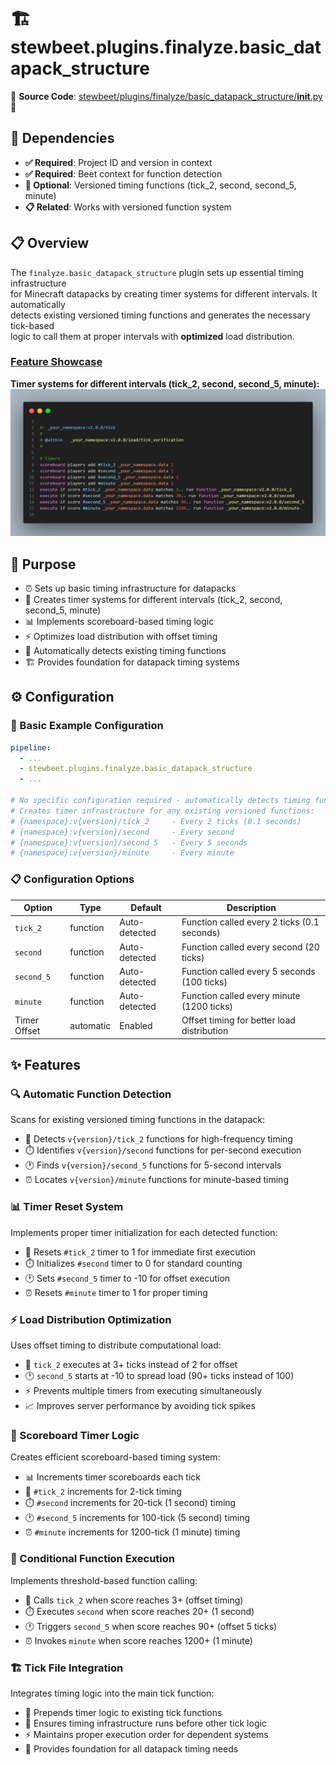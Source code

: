 
# 🏗️ stewbeet.plugins.finalyze.basic_datapack_structure

📄 **Source Code**: [stewbeet/plugins/finalyze/basic_datapack_structure/__init__.py](../../python_package/stewbeet/plugins/finalyze/basic_datapack_structure/__init__.py) 🔗

## 🔗 Dependencies
- **✅ Required**: Project ID and version in context
- **✅ Required**: Beet context for function detection
- **🔧 Optional**: Versioned timing functions (tick_2, second, second_5, minute)
- **📋 Related**: Works with versioned function system

## 📋 Overview
The `finalyze.basic_datapack_structure` plugin sets up essential timing infrastructure<br>
for Minecraft datapacks by creating timer systems for different intervals. It automatically<br>
detects existing versioned timing functions and generates the necessary tick-based<br>
logic to call them at proper intervals with **optimized** load distribution.

### <u>Feature Showcase</u>

**Timer systems for different intervals (tick_2, second, second_5, minute):**<br>
<img src="img/finalyze.basic_datapack_structure.timers.jpg" style="width: min(960px, 100%)">

## 🎯 Purpose
- ⏰ Sets up basic timing infrastructure for datapacks
- 🔄 Creates timer systems for different intervals (tick_2, second, second_5, minute)
- 📊 Implements scoreboard-based timing logic
- ⚡ Optimizes load distribution with offset timing
- 🎯 Automatically detects existing timing functions
- 🏗️ Provides foundation for datapack timing systems

## ⚙️ Configuration

### 🎯 Basic Example Configuration
```yaml
pipeline:
  - ...
  - stewbeet.plugins.finalyze.basic_datapack_structure
  - ...

# No specific configuration required - automatically detects timing functions
# Creates timer infrastructure for any existing versioned functions:
# {namespace}:v{version}/tick_2     - Every 2 ticks (0.1 seconds)
# {namespace}:v{version}/second     - Every second
# {namespace}:v{version}/second_5   - Every 5 seconds
# {namespace}:v{version}/minute     - Every minute
```

### 📋 Configuration Options

| Option | Type | Default | Description |
|--------|------|---------|-------------|
| `tick_2` | function | Auto-detected | Function called every 2 ticks (0.1 seconds) |
| `second` | function | Auto-detected | Function called every second (20 ticks) |
| `second_5` | function | Auto-detected | Function called every 5 seconds (100 ticks) |
| `minute` | function | Auto-detected | Function called every minute (1200 ticks) |
| Timer Offset | automatic | Enabled | Offset timing for better load distribution |

## ✨ Features

### 🔍 Automatic Function Detection
Scans for existing versioned timing functions in the datapack:
- 📁 Detects `v{version}/tick_2` functions for high-frequency timing
- ⏱️ Identifies `v{version}/second` functions for per-second execution
- 🕐 Finds `v{version}/second_5` functions for 5-second intervals
- ⏰ Locates `v{version}/minute` functions for minute-based timing

### 📊 Timer Reset System
Implements proper timer initialization for each detected function:
- 🔄 Resets `#tick_2` timer to 1 for immediate first execution
- ⏱️ Initializes `#second` timer to 0 for standard counting
- 🕐 Sets `#second_5` timer to -10 for offset execution
- ⏰ Resets `#minute` timer to 1 for proper timing

### ⚡ Load Distribution Optimization
Uses offset timing to distribute computational load:
- 🎯 `tick_2` executes at 3+ ticks instead of 2 for offset
- 🕐 `second_5` starts at -10 to spread load (90+ ticks instead of 100)
- ⚡ Prevents multiple timers from executing simultaneously
- 📈 Improves server performance by avoiding tick spikes

### 🔢 Scoreboard Timer Logic
Creates efficient scoreboard-based timing system:
- 📊 Increments timer scoreboards each tick
- 🎯 `#tick_2` increments for 2-tick timing
- ⏱️ `#second` increments for 20-tick (1 second) timing
- 🕐 `#second_5` increments for 100-tick (5 second) timing
- ⏰ `#minute` increments for 1200-tick (1 minute) timing

### 🎯 Conditional Function Execution
Implements threshold-based function calling:
- 🔄 Calls `tick_2` when score reaches 3+ (offset timing)
- ⏱️ Executes `second` when score reaches 20+ (1 second)
- 🕐 Triggers `second_5` when score reaches 90+ (offset 5 ticks)
- ⏰ Invokes `minute` when score reaches 1200+ (1 minute)

### 🏗️ Tick File Integration
Integrates timing logic into the main tick function:
- 📝 Prepends timer logic to existing tick functions
- 🔧 Ensures timing infrastructure runs before other tick logic
- ⚡ Maintains proper execution order for dependent systems
- 🎯 Provides foundation for all datapack timing needs 


